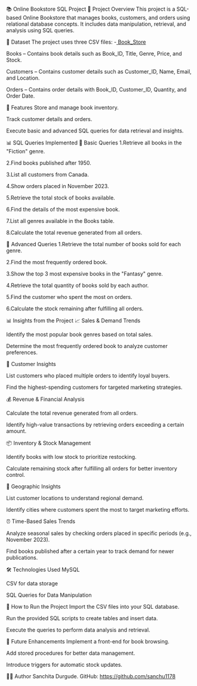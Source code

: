 📚 Online Bookstore SQL Project
📝 Project Overview
This project is a SQL-based Online Bookstore that manages books, customers, and orders using relational database concepts. It includes data manipulation, retrieval, and analysis using SQL queries.

📂 Dataset
The project uses three CSV files:
-<a href = "https://drive.google.com/file/d/1LXUzLBJ-UdzMNdGASvwd_ZCghdZGn6An/view?usp=sharing"> Book_Store </a>

Books – Contains book details such as Book_ID, Title, Genre, Price, and Stock.

Customers – Contains customer details such as Customer_ID, Name, Email, and Location.

Orders – Contains order details with Book_ID, Customer_ID, Quantity, and Order Date.

🔧 Features
Store and manage book inventory.

Track customer details and orders.

Execute basic and advanced SQL queries for data retrieval and insights.

📊 SQL Queries Implemented
🔹 Basic Queries
1.Retrieve all books in the "Fiction" genre.

2.Find books published after 1950.

3.List all customers from Canada.

4.Show orders placed in November 2023.

5.Retrieve the total stock of books available.

6.Find the details of the most expensive book.

7.List all genres available in the Books table.

8.Calculate the total revenue generated from all orders.

🔹 Advanced Queries
1.Retrieve the total number of books sold for each genre.

2.Find the most frequently ordered book.

3.Show the top 3 most expensive books in the "Fantasy" genre.

4.Retrieve the total quantity of books sold by each author.

5.Find the customer who spent the most on orders.

6.Calculate the stock remaining after fulfilling all orders.

📊 Insights from the Project
📈 Sales & Demand Trends

Identify the most popular book genres based on total sales.

Determine the most frequently ordered book to analyze customer preferences.

👥 Customer Insights

List customers who placed multiple orders to identify loyal buyers.

Find the highest-spending customers for targeted marketing strategies.

💰 Revenue & Financial Analysis

Calculate the total revenue generated from all orders.

Identify high-value transactions by retrieving orders exceeding a certain amount.

📦 Inventory & Stock Management

Identify books with low stock to prioritize restocking.

Calculate remaining stock after fulfilling all orders for better inventory control.

📍 Geographic Insights

List customer locations to understand regional demand.

Identify cities where customers spent the most to target marketing efforts.

⏰ Time-Based Sales Trends

Analyze seasonal sales by checking orders placed in specific periods (e.g., November 2023).

Find books published after a certain year to track demand for newer publications.

🛠 Technologies Used
MySQL

CSV for data storage

SQL Queries for Data Manipulation

🚀 How to Run the Project
Import the CSV files into your SQL database.

Run the provided SQL scripts to create tables and insert data.

Execute the queries to perform data analysis and retrieval.

📌 Future Enhancements
Implement a front-end for book browsing.

Add stored procedures for better data management.

Introduce triggers for automatic stock updates.

👨‍💻 Author
Sanchita Durgude. GitHub: https://github.com/sanchu1178

